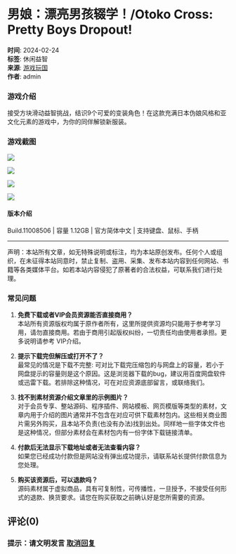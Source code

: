 # 男娘：漂亮男孩辍学！/Otoko Cross: Pretty Boys Dropout!

**时间**: 2024-02-24  
**标签**: 休闲益智  
**来源**: [游戏玩国](https://www.yxwg.ru/pcyx/xxyz)  
**作者**: admin

### 游戏介绍

接受方块滑动益智挑战，结识9个可爱的变装角色！在这款充满日本伪娘风格和亚文化元素的游戏中，为你的同伴解锁新服装。

### 游戏截图

![](https://www.xdgame.com/uploads/allimg/240223/1708702166383668.jpg)

![](https://www.xdgame.com/uploads/allimg/240223/1708702166790829.jpg)

![](https://www.xdgame.com/uploads/allimg/240223/1708702166293410.jpg)

![](https://www.xdgame.com/uploads/allimg/240223/1708702166770064.jpg)

#### 版本介绍

Build.11008506 | 容量 1.12GB | 官方简体中文 | 支持键盘、鼠标、手柄

---

声明：本站所有文章，如无特殊说明或标注，均为本站原创发布。任何个人或组织，在未征得本站同意时，禁止复制、盗用、采集、发布本站内容到任何网站、书籍等各类媒体平台。如若本站内容侵犯了原著者的合法权益，可联系我们进行处理。

### 常见问题

1. **免费下载或者VIP会员资源能否直接商用？**  
   本站所有资源版权均属于原作者所有，这里所提供资源均只能用于参考学习用，请勿直接商用。若由于商用引起版权纠纷，一切责任均由使用者承担。更多说明请参考 VIP介绍。

2. **提示下载完但解压或打开不了？**  
   最常见的情况是下载不完整: 可对比下载完压缩包的与网盘上的容量，若小于网盘提示的容量则是这个原因。这是浏览器下载的bug，建议用百度网盘软件或迅雷下载。若排除这种情况，可在对应资源底部留言，或联络我们。

3. **找不到素材资源介绍文章里的示例图片？**  
   对于会员专享、整站源码、程序插件、网站模板、网页模版等类型的素材，文章内用于介绍的图片通常并不包含在对应可供下载素材包内。这些相关商业图片需另外购买，且本站不负责(也没有办法)找到出处。同样地一些字体文件也是这种情况，但部分素材会在素材包内有一份字体下载链接清单。

4. **付款后无法显示下载地址或者无法查看内容？**  
   如果您已经成功付款但是网站没有弹出成功提示，请联系站长提供付款信息为您处理。

5. **购买该资源后，可以退款吗？**  
   源码素材属于虚拟商品，具有可复制性，可传播性，一旦授予，不接受任何形式的退款、换货要求。请您在购买获取之前确认好是您所需要的资源。

## 评论(0)

### 提示：请文明发言 [取消回复](https://www.yxwg.ru/16792.html#respond)
<!-- tcd_original_link https://www.yxwg.ru/16792.html -->
